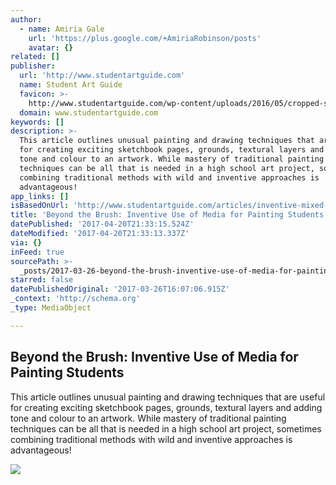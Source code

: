```yaml
---
author:
  - name: Amiria Gale
    url: 'https://plus.google.com/+AmiriaRobinson/posts'
    avatar: {}
related: []
publisher:
  url: 'http://www.studentartguide.com'
  name: Student Art Guide
  favicon: >-
    http://www.studentartguide.com/wp-content/uploads/2016/05/cropped-studentartguide-app-icon-5-192x192.png
  domain: www.studentartguide.com
keywords: []
description: >-
  This article outlines unusual painting and drawing techniques that are useful
  for creating exciting sketchbook pages, grounds, textural layers and adding
  tone and colour to an artwork. While mastery of traditional painting
  techniques can be all that is needed in a high school art project, sometimes
  combining traditional methods with wild and inventive approaches is
  advantageous!
app_links: []
isBasedOnUrl: 'http://www.studentartguide.com/articles/inventive-mixed-media-techniques'
title: 'Beyond the Brush: Inventive Use of Media for Painting Students'
datePublished: '2017-04-20T21:33:15.524Z'
dateModified: '2017-04-20T21:33:13.337Z'
via: {}
inFeed: true
sourcePath: >-
  _posts/2017-03-26-beyond-the-brush-inventive-use-of-media-for-painting-studen.md
starred: false
datePublishedOriginal: '2017-03-26T16:07:06.915Z'
_context: 'http://schema.org'
_type: MediaObject

---
```

<article style=""><h1>Beyond the Brush: Inventive Use of Media for Painting Students</h1><p>This article outlines unusual painting and drawing techniques that are useful for creating exciting sketchbook pages, grounds, textural layers and adding tone and colour to an artwork. While mastery of traditional painting techniques can be all that is needed in a high school art project, sometimes combining traditional methods with wild and inventive approaches is advantageous!</p><img src="http://www.studentartguide.com/wp-content/uploads/2015/02/lilibeth-cuenca-rasmussen.jpg" /></article>